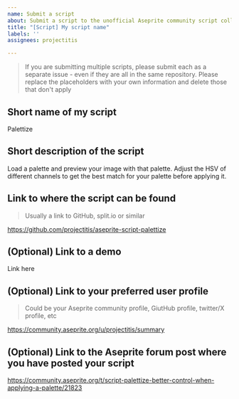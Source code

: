 ```yaml
---
name: Submit a script
about: Submit a script to the unofficial Aseprite community script collection
title: "[Script] My script name"
labels: ''
assignees: projectitis

---
```


>If you are submitting multiple scripts, please submit each as a separate issue - even if they are all in the same repository.
> Please replace the placeholders with your own information and delete those that don't apply

## Short name of my script

Palettize

## Short description of the script

Load a palette and preview your image with that palette. Adjust the HSV of different channels to get the best match for your palette before applying it.

## Link to where the script can be found
> Usually a link to GitHub, split.io or similar

https://github.com/projectitis/aseprite-script-palettize

## (Optional) Link to a demo

Link here

## (Optional) Link to your preferred user profile
> Could be your Aseprite community profile, GiutHub profile, twitter/X profile, etc

https://community.aseprite.org/u/projectitis/summary

## (Optional) Link to the Aseprite forum post where you have posted your script

https://community.aseprite.org/t/script-palettize-better-control-when-applying-a-palette/21823
